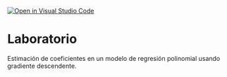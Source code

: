 [![Open in Visual Studio Code](https://classroom.github.com/assets/open-in-vscode-c66648af7eb3fe8bc4f294546bfd86ef473780cde1dea487d3c4ff354943c9ae.svg)](https://classroom.github.com/online_ide?assignment_repo_id=8069443&assignment_repo_type=AssignmentRepo)
# Laboratorio

Estimación de coeficientes en un modelo de regresión polinomial usando gradiente descendente.
